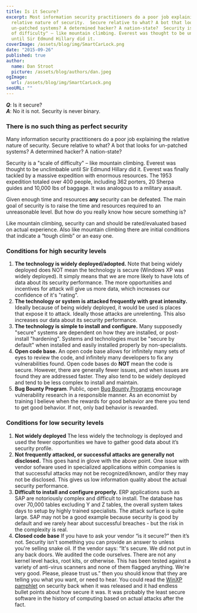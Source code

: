```yaml
---
title: Is it Secure?
excerpt: Most information security practitioners do a poor job explaining the
  relative nature of security.  Secure relative to what? A bot that looks for
  un-patched systems? A determined hacker? A nation-state?  Security is a "scale
  of difficulty" – like mountain climbing. Everest was thought to be unclimbable
  until Sir Edmund Hillary did it.
coverImage: /assets/blog/img/SmartCarLock.png
date: "2015-09-26"
published: true
author:
  name: Dan Stroot
  picture: /assets/blog/authors/dan.jpeg
ogImage:
  url: /assets/blog/img/SmartCarLock.png
seoURL: ""
---
```


_**Q**_: Is it secure? <br>
_**A**_: No it is not. Security is never binary.

### There is no such thing as perfect security

Many information security practitioners do a poor job explaining the relative nature of security.  Secure relative to what? A bot that looks for un-patched systems? A determined hacker? A nation-state?

Security is a "scale of difficulty" – like mountain climbing. Everest was thought to be unclimbable until Sir Edmund Hillary did it.  Everest was finally tackled by a massive expedition with enormous resources. The 1953 expedition totaled over 400 people, including 362 porters, 20 Sherpa guides and 10,000 lbs of baggage.  It was analogous to a military assault.

Given enough time and resources **any** security can be defeated.  The main goal of security is to raise the time and resources required to an unreasonable level.  But how do you really know how secure something is?

Like mountain climbing, security can and should be rated/evaluated based on actual experience. Also like mountain climbing there are initial conditions that indicate a “tough climb” or an easy one.

### Conditions for high security levels

1. **The technology is widely deployed/adopted.** Note that being widely deployed does NOT mean the technology is secure (Windows XP was widely deployed). It simply means that we are more likely to have lots of data about its security performance. The more opportunities and incentives for attack will give us more data, which increases our confidence of it's "rating".
2. **The technology or system is attacked frequently with great intensity.** Ideally because of being widely deployed, it would be used is places that expose it to attack. Ideally those attacks are unrelenting.  This also increases our data about its security performance.
3. **The technology is simple to install and configure.** Many supposedly "secure" systems are dependent on how they are installed, or post-install "hardening".  Systems and technologies must be "secure by default" when installed and easily installed properly by non-specialists.
4. **Open code base.** An open code base allows for infinitely many sets of eyes to review the code, and infinitely many developers to fix any vulnerabilities found.  Open code bases do **NOT** mean the code is secure.  However, there are generally fewer issues, and when issues are found they are addressed faster. They also tend to be widely deployed and tend to be less complex to install and maintain.
5. **Bug Bounty Program**. Public, open [Bug Bounty Programs](https://bugcrowd.com/list-of-bug-bounty-programs) encourage vulnerability research in a responsible manner. As an economist by training I believe when the rewards for good behavior are there you tend to get good behavior. If not, only bad behavior is rewarded.

### Conditions for low security levels

1. **Not widely deployed** The less widely the technology is deployed and used the fewer opportunities we have to gather good data about it’s security profile.
2. **Not frequently attacked, or successful attacks are generally not disclosed.** This goes hand in glove with the above point. One issue with vendor sofware used in specialized applications within companies is that successful attacks may not be recognized/known, and/or they may not be disclosed. This gives us low information quality about the actual security performance.
3. **Difficult to install and configure properly.** ERP applications such as SAP are notoriously complex and difficult to install. The database has over 70,000 tables excluding Y and Z tables, the overall system takes days to setup by highly trained specialists. The attack surface is quite large. SAP may not be a good example because security is good by default and we rarely hear about successful breaches - but the risk in the complexity is real.
3. **Closed code base** If you have to ask your vendor “is it secure?” then it’s not.  Security isn't something you can provide an answer to unless you're selling snake oil. If the vendor says: “It's secure. We did not put in any back doors. We audited the code ourselves. There are not any kernel level hacks, root kits, or otherwise. This has been tested against a variety of anti-virus scanners and none of them flagged anything. We're very good. Please, please trust us.” then you should know that they are telling you what you want, or need to hear. You could read the [WinXP pamphlet](https://technet.microsoft.com/en-us/library/bb457059.aspx) on security back when it was released and it had endless bullet points about how secure it was. It was probably the least secure software in the history of computing based on actual attacks after the fact.
